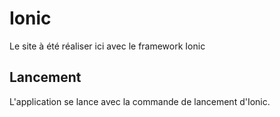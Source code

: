 # Ionic

Le site à été réaliser ici avec le framework Ionic

## Lancement

L'application se lance avec la commande de lancement d'Ionic.
